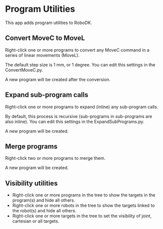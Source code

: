 Program Utilities
===================

This app adds program utilities to RoboDK.

Convert MoveC to MoveL
------------------------
Right-click one or more programs to convert any MoveC command in a series of linear movements (MoveL).

The default step size is 1 mm, or 1 degree. You can edit this settings in the ConvertMoveC.py.

A new program will be created after the conversion.


Expand sub-program calls
--------------------------
Right-click one or more programs to expand (inline) any sub-program calls.

By default, this process is recursive (sub-programs in sub-programs are also inline). You can edit this settings in the ExpandSubPrograms.py.

A new program will be created.


Merge programs
--------------------------
Right-click two or more programs to merge them.

A new program will be created.


Visibility utilities
--------------------------
* Right-click one or more programs in the tree to show the targets in the program(s) and hide all others.
* Right-click one or more robots in the tree to show the targets linked to the robot(s) and hide all others.
* Right-click one or more targets in the tree to set the visibility of joint, cartesian or all targets.